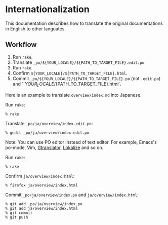 # Internationalization

This documentation describes how to translate the original documentations in English to other languates.

## Workflow

  1. Run `rake`.
  2. Translate `_po/${YOUR_LOCALE}/${PATH_TO_TARGET_FILE}.edit.po`.
  3. Run `rake`.
  4. Confirm `${YOUR_LOCALE}/${PATH_TO_TARGET_FILE}.html`.
  5. Commit `_po/${YOUR_LOCALE}/${PATH_TO_TARGET_FILE}.po` (not `.edit.po`) and ``${YOUR_LOCALE}/${PATH_TO_TARGET_FILE}.html`.

Here is an example to translate `overview/index.md` into Japanese.

Run `rake`:

```
% rake
```

Translate `_po/ja/overview/index.edit.po`:

```
% gedit _po/ja/overview/index.edit.po
```

Note: You can use PO editor instead of text editor. For example, Emacs's po-mode, Vim, [Gtranslator](https://wiki.gnome.org/Apps/Gtranslator), [Lokalize](http://userbase.kde.org/Lokalize) and so on.

Run `rake`:

```
% rake
```

Confirm `ja/overview/index.html`:

```
% firefox ja/overview/index.html
```

Commit `_po/ja/overview/index.po` and `ja/overview/index.html`:

```
% git add _po/ja/overview/index.po
% git add ja/overview/index.html
% git commit
% git push
```
